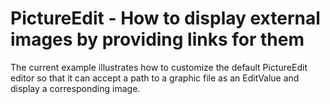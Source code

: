# PictureEdit - How to display external images by providing links for them


<p>The current example illustrates how to customize the default PictureEdit editor so that it can accept a path to a graphic file as an EditValue and display a corresponding image.</p>

<br/>


